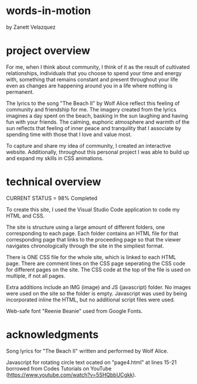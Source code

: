 # words-in-motion
by Zanett Velazquez

# project overview
For me, when I think about community, I think of it as the  result of cultivated relationships, individuals that you choose to spend your time and energy with, something that remains constant and present throughout your life even as changes are happening around you in a life where nothing is permanent.

The lyrics to the song "The Beach II" by Wolf Alice reflect this feeling of community and friendship for me. The imagery created from the lyrics imagines a day spent on the beach, basking in the sun laughing and having fun with your friends. The calming, euphoric atmosphere and warmth of the sun reflects that feeling of inner peace and tranquility that I associate by spending time with those that I love and value most. 

To capture and share my idea of community, I created an interactive website. Additionally, throughout this personal project I was able to build up and expand my skills in CSS animations. 

# technical overview
CURRENT STATUS = 98% Completed

To create this site, I used the Visual Studio Code application to code my HTML and CSS. 

The site is structure using a large amount of different folders, one corresponding to each page. Each folder contains an HTML file for that corresponding page that links to the proceeding page so that the viewer navigates chronologically through the site in the simpliest format.

There is ONE CSS file for the whole site, which is linked to each HTML page. There are comment lines on the CSS page seperating the CSS code for different pages on the site. The CSS code at the top of the file is used on multiple, if not all pages. 

Extra additions include an IMG (image) and JS (javascript) folder. No images were used on the site so the folder is empty. Javascript was used by being incorporated inline the HTML, but no additional script files were used. 

Web-safe font "Reenie Beanie" used from Google Fonts.

# acknowledgments 
Song lyrics for "The Beach II" written and performed by Wolf Alice.

Javascript for rotating circle text ocated on "page4.html" at lines 15-21 borrowed from Codes Tutorials on YouTube (https://www.youtube.com/watch?v=5SHQbbUCgkk).  